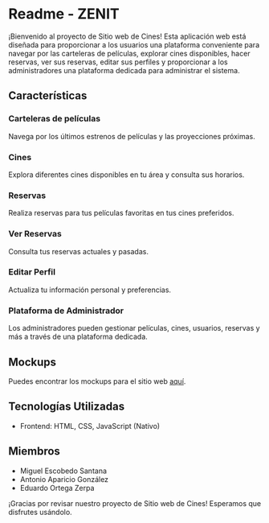 # Readme - ZENIT

¡Bienvenido al proyecto de Sitio web de Cines! Esta aplicación web está diseñada para proporcionar a los usuarios una plataforma conveniente para navegar por las carteleras de películas, explorar cines disponibles, hacer reservas, ver sus reservas, editar sus perfiles y proporcionar a los administradores una plataforma dedicada para administrar el sistema.

## Características

### Carteleras de películas
Navega por los últimos estrenos de películas y las proyecciones próximas.

### Cines
Explora diferentes cines disponibles en tu área y consulta sus horarios.

### Reservas
Realiza reservas para tus películas favoritas en tus cines preferidos.

### Ver Reservas
Consulta tus reservas actuales y pasadas.

### Editar Perfil
Actualiza tu información personal y preferencias.

### Plataforma de Administrador
Los administradores pueden gestionar películas, cines, usuarios, reservas y más a través de una plataforma dedicada.

## Mockups
Puedes encontrar los mockups para el sitio web [aquí](https://play.teleporthq.io/projects/enlightened-phony-snail-i8cdhl/editor/b56fbf98-fb15-4a84-9b14-2c9b05c71d0c).

## Tecnologías Utilizadas
- Frontend: HTML, CSS, JavaScript (Nativo)

## Miembros
- Miguel Escobedo Santana
- Antonio Aparicio González
- Eduardo Ortega Zerpa

¡Gracias por revisar nuestro proyecto de Sitio web de Cines! Esperamos que disfrutes usándolo.

